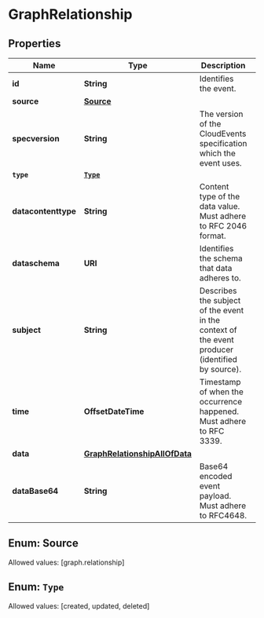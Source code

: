

# GraphRelationship


## Properties

Name | Type | Description | Notes
------------ | ------------- | ------------- | -------------
**id** | **String** | Identifies the event. | 
**source** | [**Source**](#Source) |  | 
**specversion** | **String** | The version of the CloudEvents specification which the event uses. | 
**`type`** | [**`Type`**](#`Type`) |  | 
**datacontenttype** | **String** | Content type of the data value. Must adhere to RFC 2046 format. |  [optional]
**dataschema** | **URI** | Identifies the schema that data adheres to. |  [optional]
**subject** | **String** | Describes the subject of the event in the context of the event producer (identified by source). |  [optional]
**time** | **OffsetDateTime** | Timestamp of when the occurrence happened. Must adhere to RFC 3339. |  [optional]
**data** | [**GraphRelationshipAllOfData**](GraphRelationshipAllOfData.md) |  |  [optional]
**dataBase64** | **String** | Base64 encoded event payload. Must adhere to RFC4648. |  [optional]


## Enum: Source
Allowed values: [graph.relationship]



## Enum: `Type`
Allowed values: [created, updated, deleted]





